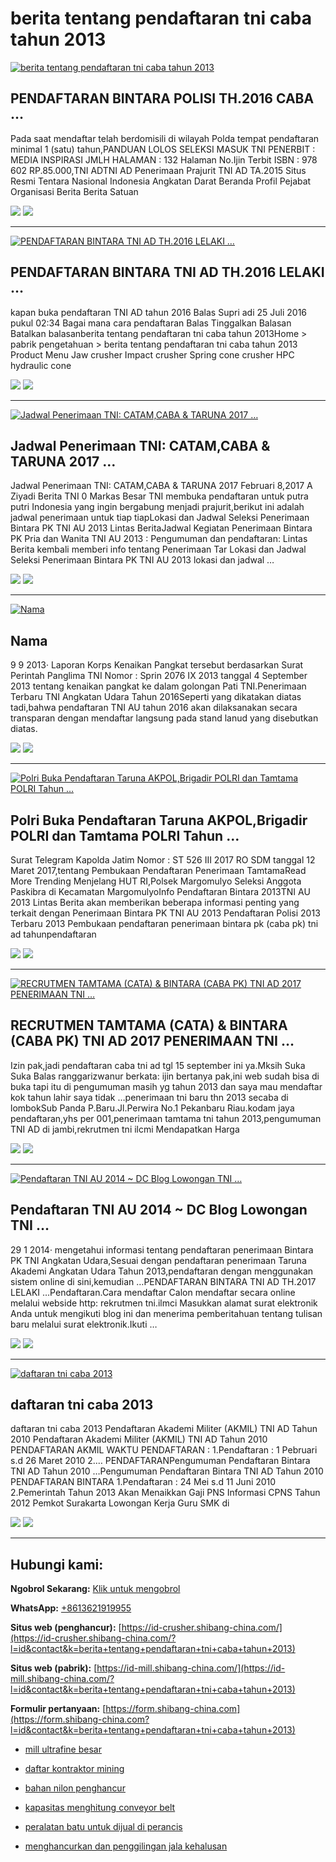 # berita tentang pendaftaran tni caba tahun 2013

<a href="https://swt.shibang-china.com/?l=id&img&k=berita+tentang+pendaftaran+tni+caba+tahun+2013" target="_blank">![berita tentang pendaftaran tni caba tahun 2013](http://static.shibang-china.com/all-800x300/1507.jpg)</a>

## PENDAFTARAN BINTARA POLISI TH.2016 CABA …
Pada saat mendaftar telah berdomisili di wilayah Polda tempat pendaftaran minimal 1 (satu) tahun,PANDUAN LOLOS SELEKSI MASUK TNI PENERBIT : MEDIA INSPIRASI JMLH HALAMAN : 132 Halaman No.Ijin Terbit ISBN : 978 602 RP.85.000,TNI ADTNI AD Penerimaan Prajurit TNI AD TA.2015 Situs Resmi Tentara Nasional Indonesia Angkatan Darat Beranda Profil Pejabat Organisasi Berita Berita Satuan


<a href="https://whatsapp.shibangsoft.com/WhatsApp.php" target="_blank" title="WhatsApp">![](http://static.shibang-china.com/icon/whatsapp.png)</a> <a href="https://swt.shibang-china.com/?l=id&icon&k=berita+tentang+pendaftaran+tni+caba+tahun+2013" target="_blank">![](http://static.shibang-china.com/icon/chat-id.png)</a>

---

<a href="https://swt.shibang-china.com/?l=id&img&k=berita+tentang+pendaftaran+tni+caba+tahun+2013" target="_blank">![PENDAFTARAN BINTARA TNI AD TH.2016 LELAKI …](http://static.shibang-china.com/all-800x300/627.jpg)</a>

## PENDAFTARAN BINTARA TNI AD TH.2016 LELAKI …
kapan buka pendaftaran TNI AD tahun 2016 Balas Supri adi 25 Juli 2016 pukul 02:34 Bagai mana cara pendaftaran Balas Tinggalkan Balasan Batalkan balasanberita tentang pendaftaran tni caba tahun 2013Home > pabrik pengetahuan > berita tentang pendaftaran tni caba tahun 2013 Product Menu Jaw crusher Impact crusher Spring cone crusher HPC hydraulic cone


<a href="https://whatsapp.shibangsoft.com/WhatsApp.php" target="_blank" title="WhatsApp">![](http://static.shibang-china.com/icon/whatsapp.png)</a> <a href="https://swt.shibang-china.com/?l=id&icon&k=berita+tentang+pendaftaran+tni+caba+tahun+2013" target="_blank">![](http://static.shibang-china.com/icon/chat-id.png)</a>

---

<a href="https://swt.shibang-china.com/?l=id&img&k=berita+tentang+pendaftaran+tni+caba+tahun+2013" target="_blank">![Jadwal Penerimaan TNI: CATAM,CABA & TARUNA 2017 …](http://static.shibang-china.com/all-800x300/1012.jpg)</a>

## Jadwal Penerimaan TNI: CATAM,CABA & TARUNA 2017 …
Jadwal Penerimaan TNI: CATAM,CABA & TARUNA 2017 Februari 8,2017 A Ziyadi Berita TNI 0 Markas Besar TNI membuka pendaftaran untuk putra putri Indonesia yang ingin bergabung menjadi prajurit,berikut ini adalah jadwal penerimaan untuk tiap tiapLokasi dan Jadwal Seleksi Penerimaan Bintara PK TNI AU 2013 Lintas BeritaJadwal Kegiatan Penerimaan Bintara PK Pria dan Wanita TNI AU 2013 : Pengumuman dan pendaftaran: Lintas Berita kembali memberi info tentang Penerimaan Tar Lokasi dan Jadwal Seleksi Penerimaan Bintara PK TNI AU 2013 lokasi dan jadwal …


<a href="https://whatsapp.shibangsoft.com/WhatsApp.php" target="_blank" title="WhatsApp">![](http://static.shibang-china.com/icon/whatsapp.png)</a> <a href="https://swt.shibang-china.com/?l=id&icon&k=berita+tentang+pendaftaran+tni+caba+tahun+2013" target="_blank">![](http://static.shibang-china.com/icon/chat-id.png)</a>

---

<a href="https://swt.shibang-china.com/?l=id&img&k=berita+tentang+pendaftaran+tni+caba+tahun+2013" target="_blank">![Nama](http://static.shibang-china.com/all-800x300/250.jpg)</a>

## Nama
9 9 2013· Laporan Korps Kenaikan Pangkat tersebut berdasarkan Surat Perintah Panglima TNI Nomor : Sprin 2076 IX 2013 tanggal 4 September 2013 tentang kenaikan pangkat ke dalam golongan Pati TNI.Penerimaan Terbaru TNI Angkatan Udara Tahun 2016Seperti yang dikatakan diatas tadi,bahwa pendaftaran TNI AU tahun 2016 akan dilaksanakan secara transparan dengan mendaftar langsung pada stand lanud yang disebutkan diatas.


<a href="https://whatsapp.shibangsoft.com/WhatsApp.php" target="_blank" title="WhatsApp">![](http://static.shibang-china.com/icon/whatsapp.png)</a> <a href="https://swt.shibang-china.com/?l=id&icon&k=berita+tentang+pendaftaran+tni+caba+tahun+2013" target="_blank">![](http://static.shibang-china.com/icon/chat-id.png)</a>

---

<a href="https://swt.shibang-china.com/?l=id&img&k=berita+tentang+pendaftaran+tni+caba+tahun+2013" target="_blank">![Polri Buka Pendaftaran Taruna AKPOL,Brigadir POLRI dan Tamtama POLRI Tahun …](http://static.shibang-china.com/all-800x300/946.jpg)</a>

## Polri Buka Pendaftaran Taruna AKPOL,Brigadir POLRI dan Tamtama POLRI Tahun …
Surat Telegram Kapolda Jatim Nomor : ST 526 III 2017 RO SDM tanggal 12 Maret 2017,tentang Pembukaan Pendaftaran Penerimaan TamtamaRead More Trending Menjelang HUT RI,Polsek Margomulyo Seleksi Anggota Paskibra di Kecamatan MargomulyoInfo Pendaftaran Bintara 2013TNI AU 2013 Lintas Berita akan memberikan beberapa informasi penting yang terkait dengan Penerimaan Bintara PK TNI AU 2013 Pendaftaran Polisi 2013 Terbaru 2013 Pembukaan pendaftaran penerimaan bintara pk (caba pk) tni ad tahunpendaftaran


<a href="https://whatsapp.shibangsoft.com/WhatsApp.php" target="_blank" title="WhatsApp">![](http://static.shibang-china.com/icon/whatsapp.png)</a> <a href="https://swt.shibang-china.com/?l=id&icon&k=berita+tentang+pendaftaran+tni+caba+tahun+2013" target="_blank">![](http://static.shibang-china.com/icon/chat-id.png)</a>

---

<a href="https://swt.shibang-china.com/?l=id&img&k=berita+tentang+pendaftaran+tni+caba+tahun+2013" target="_blank">![RECRUTMEN TAMTAMA (CATA) & BINTARA (CABA PK) TNI AD 2017 PENERIMAAN TNI …](http://static.shibang-china.com/all-800x300/1331.jpg)</a>

## RECRUTMEN TAMTAMA (CATA) & BINTARA (CABA PK) TNI AD 2017 PENERIMAAN TNI …
Izin pak,jadi pendaftaran caba tni ad tgl 15 september ini ya.Mksih Suka Suka Balas ranggarizwanur berkata: ijin bertanya pak,ini web sudah bisa di buka tapi itu di pengumuman masih yg tahun 2013 dan saya mau mendaftar kok tahun lahir saya tidak …penerimaan tni baru thn 2013 secaba di lombokSub Panda P.Baru.Jl.Perwira No.1 Pekanbaru Riau.kodam jaya pendaftaran,yhs per 001,penerimaan tamtama tni tahun 2013,pengumuman TNI AD di jambi,rekrutmen tni ilcmi Mendapatkan Harga


<a href="https://whatsapp.shibangsoft.com/WhatsApp.php" target="_blank" title="WhatsApp">![](http://static.shibang-china.com/icon/whatsapp.png)</a> <a href="https://swt.shibang-china.com/?l=id&icon&k=berita+tentang+pendaftaran+tni+caba+tahun+2013" target="_blank">![](http://static.shibang-china.com/icon/chat-id.png)</a>

---

<a href="https://swt.shibang-china.com/?l=id&img&k=berita+tentang+pendaftaran+tni+caba+tahun+2013" target="_blank">![Pendaftaran TNI AU 2014 ~ DC Blog Lowongan TNI …](http://static.shibang-china.com/all-800x300/1094.jpg)</a>

## Pendaftaran TNI AU 2014 ~ DC Blog Lowongan TNI …
29 1 2014· mengetahui informasi tentang pendaftaran penerimaan Bintara PK TNI Angkatan Udara,Sesuai dengan pendaftaran penerimaan Taruna Akademi Angkatan Udara Tahun 2013,pendaftaran dengan menggunakan sistem online di sini,kemudian …PENDAFTARAN BINTARA TNI AD TH.2017 LELAKI …Pendaftaran.Cara mendaftar Calon mendaftar secara online melalui webside http: rekrutmen tni.ilmci Masukkan alamat surat elektronik Anda untuk mengikuti blog ini dan menerima pemberitahuan tentang tulisan baru melalui surat elektronik.Ikuti …


<a href="https://whatsapp.shibangsoft.com/WhatsApp.php" target="_blank" title="WhatsApp">![](http://static.shibang-china.com/icon/whatsapp.png)</a> <a href="https://swt.shibang-china.com/?l=id&icon&k=berita+tentang+pendaftaran+tni+caba+tahun+2013" target="_blank">![](http://static.shibang-china.com/icon/chat-id.png)</a>

---

<a href="https://swt.shibang-china.com/?l=id&img&k=berita+tentang+pendaftaran+tni+caba+tahun+2013" target="_blank">![daftaran tni caba 2013](http://static.shibang-china.com/all-800x300/1101.jpg)</a>

## daftaran tni caba 2013
daftaran tni caba 2013 Pendaftaran Akademi Militer (AKMIL) TNI AD Tahun 2010 Pendaftaran Akademi Militer (AKMIL) TNI AD Tahun 2010 PENDAFTARAN AKMIL WAKTU PENDAFTARAN : 1.Pendaftaran : 1 Pebruari s.d 26 Maret 2010 2.… PENDAFTARANPengumuman Pendaftaran Bintara TNI AD Tahun 2010 …Pengumuman Pendaftaran Bintara TNI AD Tahun 2010 PENDAFTARAN BINTARA 1.Pendaftaran : 24 Mei s.d 11 Juni 2010 2.Pemerintah Tahun 2013 Akan Menaikkan Gaji PNS Informasi CPNS Tahun 2012 Pemkot Surakarta Lowongan Kerja Guru SMK di


<a href="https://whatsapp.shibangsoft.com/WhatsApp.php" target="_blank" title="WhatsApp">![](http://static.shibang-china.com/icon/whatsapp.png)</a> <a href="https://swt.shibang-china.com/?l=id&icon&k=berita+tentang+pendaftaran+tni+caba+tahun+2013" target="_blank">![](http://static.shibang-china.com/icon/chat-id.png)</a>

---
## Hubungi kami:

**Ngobrol Sekarang:** [Klik untuk mengobrol](https://swt.shibang-china.com?l=id&contact&k=berita+tentang+pendaftaran+tni+caba+tahun+2013)

**WhatsApp:**  [+8613621919955](https://whatsapp.shibangsoft.com/WhatsApp.php)

**Situs web (penghancur):** [https://id-crusher.shibang-china.com/](https://id-crusher.shibang-china.com/?l=id&contact&k=berita+tentang+pendaftaran+tni+caba+tahun+2013)

**Situs web (pabrik):** [https://id-mill.shibang-china.com/](https://id-mill.shibang-china.com/?l=id&contact&k=berita+tentang+pendaftaran+tni+caba+tahun+2013)

**Formulir pertanyaan:** [https://form.shibang-china.com](https://form.shibang-china.com?l=id&contact&k=berita+tentang+pendaftaran+tni+caba+tahun+2013)

* [mill ultrafine besar](../26/mill%20ultrafine%20besar.md)

* [daftar kontraktor mining](../28/daftar%20kontraktor%20mining.md)

* [bahan nilon penghancur](../30/bahan%20nilon%20penghancur.md)

* [kapasitas menghitung conveyor belt](../24/kapasitas%20menghitung%20conveyor%20belt.md)

* [peralatan batu untuk dijual di perancis](../26/peralatan%20batu%20untuk%20dijual%20di%20perancis.md)

* [menghancurkan dan penggilingan jala kehalusan](../24/menghancurkan%20dan%20penggilingan%20jala%20kehalusan.md)